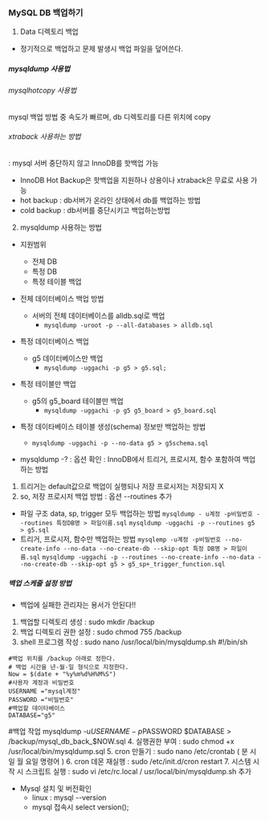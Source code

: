 ### MySQL DB 백업하기
1. Data 디렉토리 백업
- 정기적으로 백업하고 문제 발생시 백업 파일을 덮어쓴다.
##### mysqldump 사용법
###### mysqlhotcopy 사용법
 mysql 백업 방법 중 속도가 빠르며, db 디렉토리를 다른 위치에 copy
###### xtraback 사용하는 방법
: mysql 서버 중단하지 않고 InnoDB를 핫백업 가능
* InnoDB Hot Backup은 핫백업을 지원하나 상용이나 xtraback은 무료로 사용 가능
* hot backup : db서버가 온라인 상태에서 db를 백업하는 방법
* cold backup : db서버를 중단시키고 백업하는방법


2. mysqldump 사용하는 방법
* 지원범위
    * 전체 DB
    * 특정 DB
    * 특정 테이블 백업
* 전체 데이터베이스 백업 방법
    * 서버의 전체 데이터베이스를 alldb.sql로 백업
        * `mysqldump -uroot -p --all-databases > alldb.sql`
* 특정 데이터베이스 백업
    * g5 데이터베이스만 백업
        * `mysqldump -uggachi -p g5 > g5.sql;`
* 특정 테이블만 백업
    * g5의 g5_board 테이블만 백업
        * `mysqldump -uggachi -p g5 g5_board > g5_board.sql`
* 특정 데이타베이스 테이블 생성(schema) 정보만 백업하는 방법
    * `mysqldump -uggachi -p --no-data g5 > g5schema.sql`

* mysqldump -? : 옵션 확인
: InnoDB에서 트리거, 프로시져, 함수 포함하여 백업하는 방법
1. 트리거는 default값으로 백업이 실행되나 저장 프로시저는 저장되지 X
2. so, 저장 프로시저 백업 방법 : 옵션 --routines 추가
* 파일 구조 data, sp, trigger 모두 백업하는 방법
`mysqldump - u계정 -p비밀번호 --routines 특정DB명 > 파일이름.sql`
`mysqldump -uggachi -p --routines g5 > g5.sql`
* 트리거, 프로시저, 함수만 백업하는 방법
`mysqlemp -u계정 -p비밀번호 --no-create-info --no-data --no-create-db --skip-opt 특정 DB명 > 파일이름.sql`
`mysqldump -uggachi -p --routines --no-create-info --no-data --no-create-db --skip-opt g5 > g5_sp+_trigger_function.sql`


##### 백업 스케줄 설정 방법

* 백업에 실패한 관리자는 용서가 안된다!!
1. 백업할 디렉토리 생성 : sudo mkdir /backup
2. 백업 디렉토리 권한 설정 : sudo chmod 755 /backup
3. shell 프로그램 작성 : sudo nano /usr/local/bin/mysqldump.sh
#!/bin/sh
```
#백업 위치를 /backup 아래로 정한다.
# 백업 시간을 년-월-일 형식으로 지정한다.
Now = $(date + "%y%m%d%H%M%S")
#사용자 계정과 비밀번호
USERNAME ="mysql계정"
PASSWORD ="비밀번호"
#백업할 데이타베이스
DATABASE="g5"
```
#백업 작업
mysqldump -u$USERNAME -p$PASSWORD $DATABASE > /backup/mysql_db_back_$NOW.sql
4. 실행권한 부여 : sudo chmod +x /usr/local/bin/mysqldump.sql
5. cron 만들기 : sudo nano /etc/crontab ( 분 시 일 월 요일 명령어 )
6. cron 데몬 재실행 : sudo /etc/init.d/cron restart
7. 시스템 시작 시 스크립트 실행 : sudo vi /etc/rc.local  / usr/local/bin/mysqldump.sh 추가


* Mysql 설치 및 버전확인
    * linux : mysql --version
    * mysql 접속시 select version();
